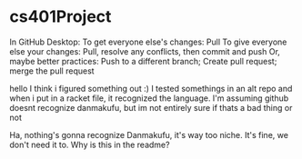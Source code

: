 # cs401Project

In GitHub Desktop:
To get everyone else's changes: Pull
To give everyone else your changes: Pull, resolve any conflicts, then commit and push
Or, maybe better practices: Push to a different branch; Create pull request; merge the pull request

hello
I think i figured something out :)
I tested somethings in an alt repo and when i put in a racket file, it recognized the language.
I'm assuming github doesnt recognize danmakufu, but im not entirely sure if thats a bad thing or not 

Ha, nothing's gonna recognize Danmakufu, it's way too niche. It's fine, we don't need it to.
Why is this in the readme?
